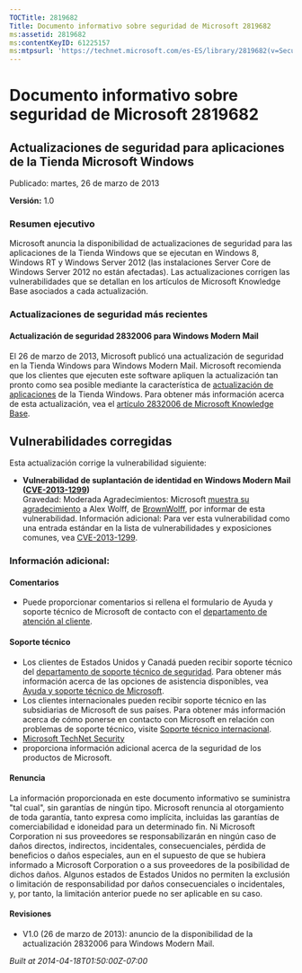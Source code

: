 ```yaml
---
TOCTitle: 2819682
Title: Documento informativo sobre seguridad de Microsoft 2819682
ms:assetid: 2819682
ms:contentKeyID: 61225157
ms:mtpsurl: 'https://technet.microsoft.com/es-ES/library/2819682(v=Security.10)'
---
```


Documento informativo sobre seguridad de Microsoft 2819682
==========================================================

Actualizaciones de seguridad para aplicaciones de la Tienda Microsoft Windows
-----------------------------------------------------------------------------

Publicado: martes, 26 de marzo de 2013

**Versión:** 1.0

### Resumen ejecutivo

Microsoft anuncia la disponibilidad de actualizaciones de seguridad para las aplicaciones de la Tienda Windows que se ejecutan en Windows 8, Windows RT y Windows Server 2012 (las instalaciones Server Core de Windows Server 2012 no están afectadas). Las actualizaciones corrigen las vulnerabilidades que se detallan en los artículos de Microsoft Knowledge Base asociados a cada actualización.

### Actualizaciones de seguridad más recientes 

#### Actualización de seguridad 2832006 para Windows Modern Mail

El 26 de marzo de 2013, Microsoft publicó una actualización de seguridad en la Tienda Windows para Windows Modern Mail. Microsoft recomienda que los clientes que ejecuten este software apliquen la actualización tan pronto como sea posible mediante la característica de [actualización de aplicaciones](https://technet.microsoft.com/es-ES/library/updates(v=Security.10)) de la Tienda Windows. Para obtener más información acerca de esta actualización, vea el [artículo 2832006 de Microsoft Knowledge Base](http://support.microsoft.com/kb/2832006).

Vulnerabilidades corregidas
---------------------------

Esta actualización corrige la vulnerabilidad siguiente:

-   **Vulnerabilidad de suplantación de identidad en Windows Modern Mail (**[**CVE-2013-1299**](http://www.cve.mitre.org/cgi-bin/cvename.cgi?name=cve-2013-1299)**)**  
    Gravedad: Moderada
    Agradecimientos: Microsoft [muestra su agradecimiento](http://go.microsoft.com/fwlink/?linkid=21127) a Alex Wolff, de [BrownWolff](http://www.brownwolff.co.uk), por informar de esta vulnerabilidad.
    Información adicional: Para ver esta vulnerabilidad como una entrada estándar en la lista de vulnerabilidades y exposiciones comunes, vea [CVE-2013-1299](http://www.cve.mitre.org/cgi-bin/cvename.cgi?name=cve-2013-1299).

### Información adicional:

#### Comentarios

-   Puede proporcionar comentarios si rellena el formulario de Ayuda y soporte técnico de Microsoft de contacto con el [departamento de atención al cliente](https://support.microsoft.com/common/survey.aspx?scid=sw;en;1257&showpage=1&ws=technet&sd=tech).

#### Soporte técnico

-   Los clientes de Estados Unidos y Canadá pueden recibir soporte técnico del [departamento de soporte técnico de seguridad](http://go.microsoft.com/fwlink/?linkid=21131). Para obtener más información acerca de las opciones de asistencia disponibles, vea [Ayuda y soporte técnico de Microsoft](http://support.microsoft.com/).
-   Los clientes internacionales pueden recibir soporte técnico en las subsidiarias de Microsoft de sus países. Para obtener más información acerca de cómo ponerse en contacto con Microsoft en relación con problemas de soporte técnico, visite [Soporte técnico internacional](http://go.microsoft.com/fwlink/?linkid=21155).
-   [Microsoft TechNet Security](http://technet.microsoft.com/es-es/security/default.aspx)
-   proporciona información adicional acerca de la seguridad de los productos de Microsoft.

#### Renuncia

La información proporcionada en este documento informativo se suministra "tal cual", sin garantías de ningún tipo. Microsoft renuncia al otorgamiento de toda garantía, tanto expresa como implícita, incluidas las garantías de comerciabilidad e idoneidad para un determinado fin. Ni Microsoft Corporation ni sus proveedores se responsabilizarán en ningún caso de daños directos, indirectos, incidentales, consecuenciales, pérdida de beneficios o daños especiales, aun en el supuesto de que se hubiera informado a Microsoft Corporation o a sus proveedores de la posibilidad de dichos daños. Algunos estados de Estados Unidos no permiten la exclusión o limitación de responsabilidad por daños consecuenciales o incidentales, y, por tanto, la limitación anterior puede no ser aplicable en su caso.

#### Revisiones

-   V1.0 (26 de marzo de 2013): anuncio de la disponibilidad de la actualización 2832006 para Windows Modern Mail.

*Built at 2014-04-18T01:50:00Z-07:00*
